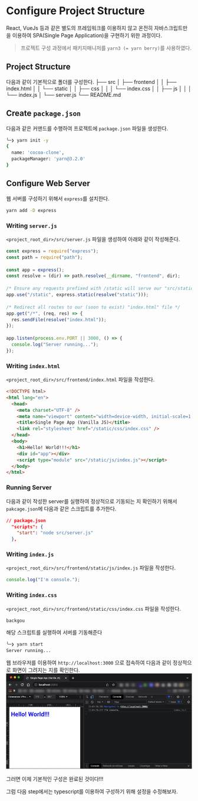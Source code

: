 # Configure Project Structure

React, VueJs 등과 같은 별도의 프레임워크를 이용하지 않고 온전히 자바스크립트만을 이용하여 SPA(Single Page Application)을 구현하기 위한 과정이다.

> 프로젝트 구성 과정에서 패키지매니저를 `yarn3 (= yarn berry)`를 사용하였다.

## Project Structure

다음과 같이 기본적으로 폴더를 구성한다.
├── src
│ ├── frontend
│ │ ├── index.html
│ │ └── static
│ │ ├── css
│ │ │ └── index.css
│ │ ├── js
│ │ │ └── index.js
│ └── server.js
└── README.md

## Create `package.json`

다음과 같은 커맨드를 수행하여 프로젝트에 `package.json` 파일을 생성한다.

```bash
╰─❯ yarn init -y
{
  name: 'cocoa-clone',
  packageManager: 'yarn@3.2.0'
}
```

## Configure Web Server

웹 서버를 구성하기 위해서 `express`를 설치한다.

```bash
yarn add -D express
```

### Writing `server.js`

`<project_root_dir>/src/server.js` 파일을 생성하여 아래와 같이 작성해준다.

```javascript
const express = require("express");
const path = require("path");

const app = express();
const resolve = (dir) => path.resolve(__dirname, "frontend", dir);

/* Ensure any requests prefixed with /static will serve our "src/static" directory */
app.use("/static", express.static(resolve("static")));

/* Redirect all routes to our (soon to exist) "index.html" file */
app.get("/*", (req, res) => {
  res.sendFile(resolve("index.html"));
});

app.listen(process.env.PORT || 3000, () => {
  console.log("Server running...");
});
```

### Writing `index.html`

`<project_root_dir>/src/frontend/index.html` 파일을 작성한다.

```html
<!DOCTYPE html>
<html lang="en">
  <head>
    <meta charset="UTF-8" />
    <meta name="viewport" content="width=device-width, initial-scale=1.0" />
    <title>Single Page App (Vanilla JS)</title>
    <link rel="stylesheet" href="/static/css/index.css" />
  </head>
  <body>
    <h1>Hello! World!!!</h1>
    <div id="app"></div>
    <script type="module" src="/static/js/index.js"></script>
  </body>
</html>
```

### Running Server

다음과 같이 작성한 server를 실행하여 정상적으로 기동되는 지 확인하기 위해서 `pakcage.json`에 다음과 같은 스크립트를 추가한다.

```json
// package.json
  "scripts": {
    "start": "node src/server.js"
  },
```

### Writing `index.js`

`<project_root_dir>/src/frontend/static/js/index.js` 파일을 작성한다.

```javascript
console.log("I'm console.");
```

### Writing `index.css`

`<project_root_dir>/src/frontend/static/css/index.css` 파일을 작성한다.

```css
backgou
```

해당 스크립트를 실행하여 서버를 기동해준다

```bash
╰─❯ yarn start
Server running...
```

웹 브라우저를 이용하여 `http://localhost:3000` 으로 접속하여 다음과 같이 정상적으로 화면이 그려지는 지를 확인한다.
!['vanillajs-spa-first-web'](./assets/vanillajs-spa-first-web.png)

그러면 이제 기본적인 구성은 완료된 것이다!!!

그럼 다음 step에서는 typescript를 이용하여 구성하기 위해 설정을 수정해보자.
